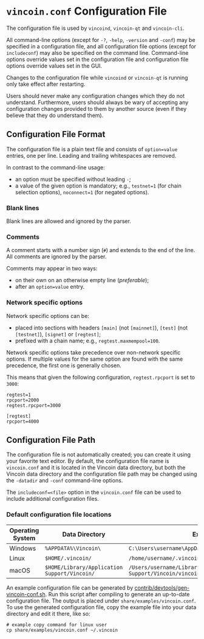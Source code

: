 # `vincoin.conf` Configuration File

The configuration file is used by `vincoind`, `vincoin-qt` and `vincoin-cli`.

All command-line options (except for `-?`, `-help`, `-version` and `-conf`) may be specified in a configuration file, and all configuration file options (except for `includeconf`) may also be specified on the command line. Command-line options override values set in the configuration file and configuration file options override values set in the GUI.

Changes to the configuration file while `vincoind` or `vincoin-qt` is running only take effect after restarting.

Users should never make any configuration changes which they do not understand. Furthermore, users should always be wary of accepting any configuration changes provided to them by another source (even if they believe that they do understand them).

## Configuration File Format

The configuration file is a plain text file and consists of `option=value` entries, one per line. Leading and trailing whitespaces are removed.

In contrast to the command-line usage:
- an option must be specified without leading `-`;
- a value of the given option is mandatory; e.g., `testnet=1` (for chain selection options), `noconnect=1` (for negated options).

### Blank lines

Blank lines are allowed and ignored by the parser.

### Comments

A comment starts with a number sign (`#`) and extends to the end of the line. All comments are ignored by the parser.

Comments may appear in two ways:
- on their own on an otherwise empty line (_preferable_);
- after an `option=value` entry.

### Network specific options

Network specific options can be:
- placed into sections with headers `[main]` (not `[mainnet]`), `[test]` (not `[testnet]`), `[signet]` or `[regtest]`;
- prefixed with a chain name; e.g., `regtest.maxmempool=100`.

Network specific options take precedence over non-network specific options.
If multiple values for the same option are found with the same precedence, the
first one is generally chosen.

This means that given the following configuration, `regtest.rpcport` is set to `3000`:

```
regtest=1
rpcport=2000
regtest.rpcport=3000

[regtest]
rpcport=4000
```

## Configuration File Path

The configuration file is not automatically created; you can create it using your favorite text editor. By default, the configuration file name is `vincoin.conf` and it is located in the Vincoin data directory, but both the Vincoin data directory and the configuration file path may be changed using the `-datadir` and `-conf` command-line options.

The `includeconf=<file>` option in the `vincoin.conf` file can be used to include additional configuration files.

### Default configuration file locations

Operating System | Data Directory | Example Path
-- | -- | --
Windows | `%APPDATA%\Vincoin\` | `C:\Users\username\AppData\Roaming\Vincoin\vincoin.conf`
Linux | `$HOME/.vincoin/` | `/home/username/.vincoin/vincoin.conf`
macOS | `$HOME/Library/Application Support/Vincoin/` | `/Users/username/Library/Application Support/Vincoin/vincoin.conf`

An example configuration file can be generated by [contrib/devtools/gen-vincoin-conf.sh](../contrib/devtools/gen-vincoin-conf.sh).
Run this script after compiling to generate an up-to-date configuration file.
The output is placed under `share/examples/vincoin.conf`.
To use the generated configuration file, copy the example file into your data directory and edit it there, like so:

```
# example copy command for linux user
cp share/examples/vincoin.conf ~/.vincoin
```

